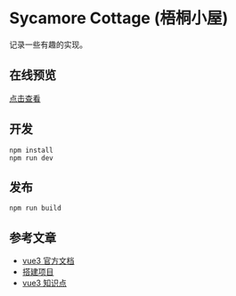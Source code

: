 # Sycamore Cottage (梧桐小屋)

记录一些有趣的实现。

## 在线预览

[点击查看](https://april-tong.com/sycamore-cottage)

## 开发

```
npm install
npm run dev
```

## 发布

```
npm run build
```

## 参考文章

- [vue3 官方文档](https://v3.cn.vuejs.org/)
- [搭建项目](https://juejin.cn/post/6951649464637636622#heading-8)
- [vue3 知识点](https://juejin.cn/post/6977004323742220319)
